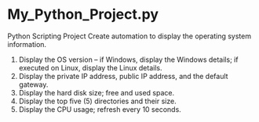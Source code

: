 # My_Python_Project.py
Python Scripting Project Create automation to display the operating system information.

1. Display the OS version – if Windows, display the Windows details; if executed on Linux, display the Linux details.
2. Display the private IP address, public IP address, and the default gateway.
3. Display the hard disk size; free and used space.
4. Display the top five (5) directories and their size.
5. Display the CPU usage; refresh every 10 seconds.
